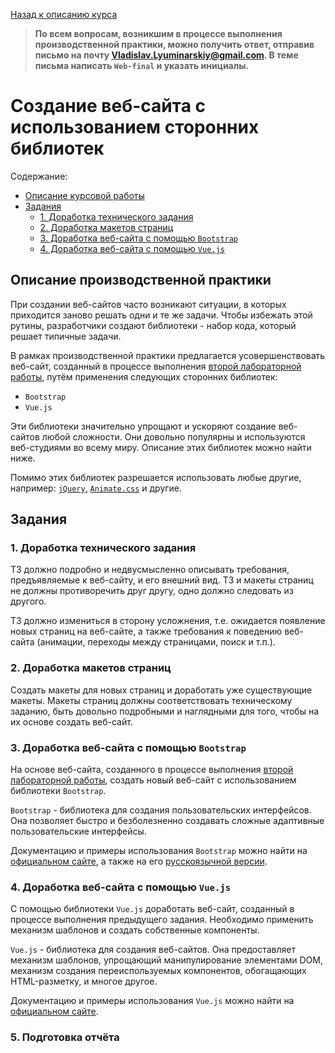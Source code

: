 [Назад к описанию курса](../README.md)

> **По всем вопросам, возникшим в процессе выполнения производственной практики, можно получить ответ, отправив письмо на почту Vladislav.Lyuminarskiy@gmail.com. В теме письма написать `Web-final` и указать инициалы.**

# Создание веб-сайта с использованием сторонних библиотек

Содержание:
- [Описание курсовой работы](#Описание-курсовой-работы)
- [Задания](#Задания)
  - [1. Доработка технического задания](#1-Доработка-технического-задания)
  - [2. Доработка макетов страниц](#2-Доработка-макетов-страниц)
  - [3. Доработка веб-сайта с помощью `Bootstrap`](#3-Доработка-веб-сайта-с-помощью-bootstrap)
  - [4. Доработка веб-сайта с помощью `Vue.js`](#4-Доработка-веб-сайта-с-помощью-vuejs)

## Описание производственной практики

При создании веб-сайтов часто возникают ситуации, в которых приходится заново решать одни и те же задачи. Чтобы избежать этой рутины, разработчики создают библиотеки - набор кода, который решает типичные задачи.

В рамках производственной практики предлагается усовершенствовать веб-сайт, созданный в процессе выполнения [второй лабораторной работы](../labs/lab2.md), путём применения следующих сторонних библиотек:

- `Bootstrap`
- `Vue.js`

Эти библиотеки значительно упрощают и ускоряют создание веб-сайтов любой сложности. Они довольно популярны и используются веб-студиями во всему миру. Описание этих библиотек можно найти ниже.

Помимо этих библиотек разрешается использовать любые другие, например: [`jQuery`](https://jquery.com), [`Animate.css`](https://daneden.github.io/animate.css/) и другие.

## Задания

### 1. Доработка технического задания

ТЗ должно подробно и недвусмысленно описывать требования, предъявляемые к веб-сайту, и его внешний вид. ТЗ и макеты страниц не должны противоречить друг другу, одно должно следовать из другого.

ТЗ должно измениться в сторону усложнения, т.е. ожидается появление новых страниц на веб-сайте, а также требования к поведению веб-сайта (анимации, переходы между страницами, поиск и т.п.).

### 2. Доработка макетов страниц

Создать макеты для новых страниц и доработать уже существующие макеты. Макеты страниц должны соответствовать техническому заданию, быть довольно подробными и наглядными для того, чтобы на их основе создать веб-сайт.

### 3. Доработка веб-сайта с помощью `Bootstrap`

На основе веб-сайта, созданного в процессе выполнения [второй лабораторной работы](../labs/lab2.md), создать новый веб-сайт с использованием библиотеки `Bootstrap`.

`Bootstrap` - библиотека для создания пользовательских интерфейсов. Она позволяет быстро и безболезненно создавать сложные адаптивные пользовательские интерфейсы.

Документацию и примеры использования `Bootstrap` можно найти на [официальном сайте](https://getbootstrap.com), а также на его [русскоязычной версии](http://getbootstrap.ru/docs/v4-alpha/).

### 4. Доработка веб-сайта с помощью `Vue.js`

С помощью библиотеки `Vue.js` доработать веб-сайт, созданный в процессе выполнения предыдущего задания. Необходимо применить механизм шаблонов и создать собственные компоненты.

`Vue.js` - библиотека для создания веб-сайтов. Она предоставляет механизм шаблонов, упрощающий манипулирование элементами DOM, механизм создания переиспользуемых компонентов, обогащающих HTML-разметку, и многое другое.

Документацию и примеры использования `Vue.js` можно найти на [официальном сайте](https://ru.vuejs.org/index.html).

### 5. Подготовка отчёта

